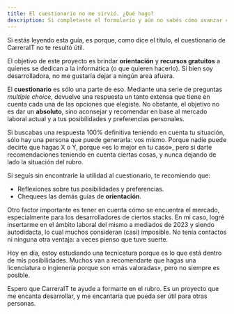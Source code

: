 ```yaml
---
title: El cuestionario no me sirvió. ¿Qué hago?
description: Si completaste el formulario y aún no sabés cómo avanzar con tu carrera, te recomiendo que leas esta guía.
---
```


Si estás leyendo esta guía, es porque, como dice el título, el cuestionario de CarreraIT no te resultó útil.

El objetivo de este proyecto es brindar **orientación** y **recursos gratuitos** a quienes se dedican a la informática (o que quieren hacerlo). Si bien soy desarrolladora, no me gustaría dejar a ningún area afuera.

El **cuestionario** es sólo una parte de eso. Mediante una serie de preguntas _multiple choice_, devuelve una respuesta un tanto extensa que tiene en cuenta cada una de las opciones que elegiste. No obstante, el objetivo no es dar un **absoluto**, sino aconsejar y recomendar en base al mercado laboral actual y a tus posibilidades y preferencias personales.

Si buscabas una respuesta 100% definitiva teniendo en cuenta tu situación, sólo hay una persona que puede generarla: vos mismo. Porque nadie puede decirte que hagas X o Y, porque «es lo mejor en tu caso», pero sí darte recomendaciones teniendo en cuenta ciertas cosas, y nunca dejando de lado la situación del rubro.

Si seguís sin encontrarle la utilidad al cuestionario, te recomiendo que:

- Reflexiones sobre tus posibilidades y preferencias.
- Chequees las demás guías de **orientación**.

Otro factor importante es tener en cuenta cómo se encuentra el mercado, especialmente para los desarrolladores de ciertos stacks. En mi caso, logré insertarme en el ámbito laboral del mismo a mediados de 2023 y siendo autodidacta, lo cual muchos consideran (casi) imposible. No tenía contactos ni ninguna otra ventaja: a veces pienso que tuve suerte.

Hoy en día, estoy estudiando una tecnicatura porque es lo que está dentro de mis posibilidades. Muchos van a recomendarte que hagas una licenciatura o ingienería porque son «más valoradas», pero no siempre es posible.

Espero que CarreraIT te ayude a formarte en el rubro. Es un proyecto que me encanta desarrollar, y me encantaría que pueda ser útil para otras personas.
